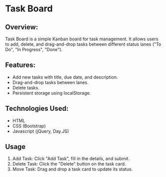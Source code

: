 # Task Board
## Overview: 

Task Board is a simple Kanban board for task management. It allows users to add, delete, and drag-and-drop tasks between different status lanes ("To Do", "In Progress", "Done").

## Features: 

- Add new tasks with title, due date, and description.
- Drag-and-drop tasks between lanes.
- Delete tasks.
- Persistent storage using localStorage.

## Technologies Used: 

- HTML
- CSS (Bootstrap)
- Javascript (jQuery, Day.JS)

## Usage

1. Add Task: Click "Add Task", fill in the details, and submit.
2. Delete Task: Click the "Delete" button on the task card. 
3. Move Task: Drag and drop a task card to update its status. 


